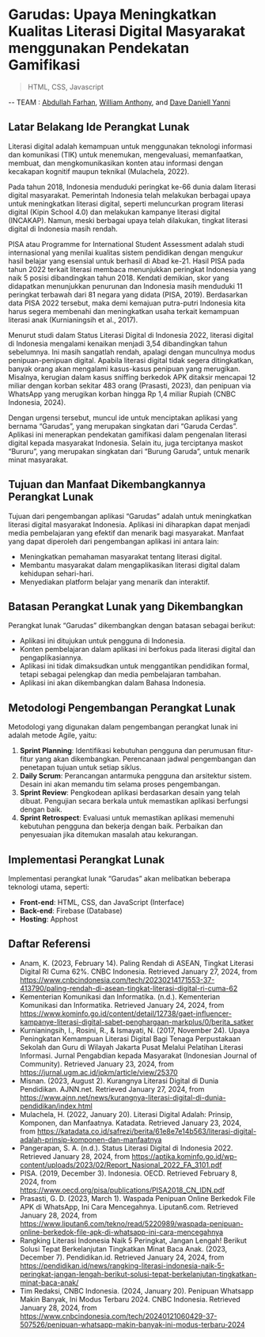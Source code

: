 # Garudas: Upaya Meningkatkan Kualitas Literasi Digital Masyarakat menggunakan Pendekatan Gamifikasi
> HTML, CSS, Javascript


-- TEAM : [Abdullah Farhan](https://github.com/Farhanabd05), [William Anthony](https://github.com/wlmoi), and [Dave Daniell Yanni](https://github.com/d2v6)
## Latar Belakang Ide Perangkat Lunak
Literasi digital adalah kemampuan untuk menggunakan teknologi informasi dan komunikasi (TIK) untuk menemukan, mengevaluasi, memanfaatkan, membuat, dan mengkomunikasikan konten atau informasi dengan kecakapan kognitif maupun teknikal (Mulachela, 2022).

Pada tahun 2018, Indonesia menduduki peringkat ke-66 dunia dalam literasi digital masyarakat. Pemerintah Indonesia telah melakukan berbagai upaya untuk meningkatkan literasi digital, seperti meluncurkan program literasi digital (Kipin School 4.0) dan melakukan kampanye literasi digital (INCAKAP). Namun, meski berbagai upaya telah dilakukan, tingkat literasi digital di Indonesia masih rendah.

PISA atau Programme for International Student Assessment adalah studi internasional yang menilai kualitas sistem pendidikan dengan mengukur hasil belajar yang esensial untuk berhasil di Abad ke-21. Hasil PISA pada tahun 2022 terkait literasi membaca menunjukkan peringkat Indonesia yang naik 5 posisi dibandingkan tahun 2018. Kendati demikian, skor yang didapatkan menunjukkan penurunan dan Indonesia masih menduduki 11 peringkat terbawah dari 81 negara yang didata (PISA, 2019). Berdasarkan data PISA 2022 tersebut, maka demi kemajuan putra-putri Indonesia kita harus segera membenahi dan meningkatkan usaha terkait kemampuan literasi anak (Kurnianingsih et al., 2017).

Menurut studi dalam Status Literasi Digital di Indonesia 2022, literasi digital di Indonesia mengalami kenaikan menjadi 3,54 dibandingkan tahun sebelumnya. Ini masih sangatlah rendah, apalagi dengan munculnya modus penipuan-penipuan digital. Apabila literasi digital tidak segera ditingkatkan, banyak orang akan mengalami kasus-kasus penipuan yang merugikan. Misalnya, kerugian dalam kasus sniffing berkedok APK ditaksir mencapai 12 miliar dengan korban sekitar 483 orang (Prasasti, 2023), dan penipuan via WhatsApp yang merugikan korban hingga Rp 1,4 miliar Rupiah (CNBC Indonesia, 2024).

Dengan urgensi tersebut, muncul ide untuk menciptakan aplikasi yang bernama “Garudas”, yang merupakan singkatan dari “Garuda Cerdas”. Aplikasi ini menerapkan pendekatan gamifikasi dalam pengenalan literasi digital kepada masyarakat Indonesia. Selain itu, juga terciptanya maskot “Bururu”, yang merupakan singkatan dari “Burung Garuda”, untuk menarik minat masyarakat.

## Tujuan dan Manfaat Dikembangkannya Perangkat Lunak
Tujuan dari pengembangan aplikasi “Garudas” adalah untuk meningkatkan literasi digital masyarakat Indonesia. Aplikasi ini diharapkan dapat menjadi media pembelajaran yang efektif dan menarik bagi masyarakat. Manfaat yang dapat diperoleh dari pengembangan aplikasi ini antara lain:
- Meningkatkan pemahaman masyarakat tentang literasi digital.
- Membantu masyarakat dalam mengaplikasikan literasi digital dalam kehidupan sehari-hari.
- Menyediakan platform belajar yang menarik dan interaktif.

## Batasan Perangkat Lunak yang Dikembangkan
Perangkat lunak “Garudas” dikembangkan dengan batasan sebagai berikut:
- Aplikasi ini ditujukan untuk pengguna di Indonesia.
- Konten pembelajaran dalam aplikasi ini berfokus pada literasi digital dan pengaplikasiannya.
- Aplikasi ini tidak dimaksudkan untuk menggantikan pendidikan formal, tetapi sebagai pelengkap dan media pembelajaran tambahan.
- Aplikasi ini akan dikembangkan dalam Bahasa Indonesia.

## Metodologi Pengembangan Perangkat Lunak
Metodologi yang digunakan dalam pengembangan perangkat lunak ini adalah metode Agile, yaitu:
1. **Sprint Planning**: Identifikasi kebutuhan pengguna dan perumusan fitur-fitur yang akan dikembangkan. Perencanaan jadwal pengembangan dan penetapan tujuan untuk setiap siklus.
2. **Daily Scrum**: Perancangan antarmuka pengguna dan arsitektur sistem. Desain ini akan memandu tim selama proses pengembangan.
3. **Sprint Review**: Pengkodean aplikasi berdasarkan desain yang telah dibuat. Pengujian secara berkala untuk memastikan aplikasi berfungsi dengan baik.
4. **Sprint Retrospect**: Evaluasi untuk memastikan aplikasi memenuhi kebutuhan pengguna dan bekerja dengan baik. Perbaikan dan penyesuaian jika ditemukan masalah atau kekurangan.

## Implementasi Perangkat Lunak
Implementasi perangkat lunak “Garudas” akan melibatkan beberapa teknologi utama, seperti:
- **Front-end**: HTML, CSS, dan JavaScript (Interface)
- **Back-end**: Firebase (Database)
- **Hosting**: Apphost

## Daftar Referensi
- Anam, K. (2023, February 14). Paling Rendah di ASEAN, Tingkat Literasi Digital RI Cuma 62%. CNBC Indonesia. Retrieved January 27, 2024, from https://www.cnbcindonesia.com/tech/20230214171553-37-413790/paling-rendah-di-asean-tingkat-literasi-digital-ri-cuma-62
- Kementerian Komunikasi dan Informatika. (n.d.). Kementerian Komunikasi dan Informatika. Retrieved January 24, 2024, from https://www.kominfo.go.id/content/detail/12738/gaet-influencer-kampanye-literasi-digital-sabet-penghargaan-markplus/0/berita_satker
- Kurnianingsih, I., Rosini, R., & Ismayati, N. (2017, November 24). Upaya Peningkatan Kemampuan Literasi Digital Bagi Tenaga Perpustakaan Sekolah dan Guru di Wilayah Jakarta Pusat Melalui Pelatihan Literasi Informasi. Jurnal Pengabdian kepada Masyarakat (Indonesian Journal of Community). Retrieved January 23, 2024, from https://jurnal.ugm.ac.id/jpkm/article/view/25370
- Misnan. (2023, August 2). Kurangnya Literasi Digital di Dunia Pendidikan. AJNN.net. Retrieved January 27, 2024, from https://www.ajnn.net/news/kurangnya-literasi-digital-di-dunia-pendidikan/index.html
- Mulachela, H. (2022, January 20). Literasi Digital Adalah: Prinsip, Komponen, dan Manfaatnya. Katadata. Retrieved January 23, 2024, from https://katadata.co.id/safrezi/berita/61e8e7e14b563/literasi-digital-adalah-prinsip-komponen-dan-manfaatnya
- Pangerapan, S. A. (n.d.). Status Literasi Digital di Indonesia 2022. Retrieved January 28, 2024, from https://aptika.kominfo.go.id/wp-content/uploads/2023/02/Report_Nasional_2022_FA_3101.pdf
- PISA. (2019, December 3). Indonesia. OECD. Retrieved February 8, 2024, from https://www.oecd.org/pisa/publications/PISA2018_CN_IDN.pdf
- Prasasti, G. D. (2023, March 1). Waspada Penipuan Online Berkedok File APK di WhatsApp, Ini Cara Mencegahnya. Liputan6.com. Retrieved January 28, 2024, from https://www.liputan6.com/tekno/read/5220989/waspada-penipuan-online-berkedok-file-apk-di-whatsapp-ini-cara-mencegahnya
- Rangking Literasi Indonesia Naik 5 Peringkat, Jangan Lengah! Berikut Solusi Tepat Berkelanjutan Tingkatkan Minat Baca Anak. (2023, December 7). Pendidikan.id. Retrieved January 24, 2024, from https://pendidikan.id/news/rangking-literasi-indonesia-naik-5-peringkat-jangan-lengah-berikut-solusi-tepat-berkelanjutan-tingkatkan-minat-baca-anak/
- Tim Redaksi, CNBC Indonesia. (2024, January 20). Penipuan Whatsapp Makin Banyak, Ini Modus Terbaru 2024. CNBC Indonesia. Retrieved January 28, 2024, from https://www.cnbcindonesia.com/tech/20240121060429-37-507526/penipuan-whatsapp-makin-banyak-ini-modus-terbaru-2024
